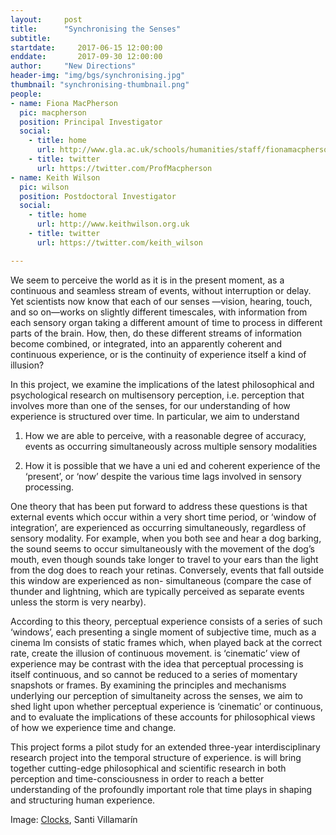 ```yaml
---
layout:     post
title:      "Synchronising the Senses"
subtitle:     
startdate:     2017-06-15 12:00:00
enddate:       2017-09-30 12:00:00
author:     "New Directions"
header-img: "img/bgs/synchronising.jpg"
thumbnail: "synchronising-thumbnail.png"
people:
- name: Fiona MacPherson
  pic: macpherson
  position: Principal Investigator
  social:
    - title: home
      url: http://www.gla.ac.uk/schools/humanities/staff/fionamacpherson/
    - title: twitter
      url: https://twitter.com/ProfMacpherson
- name: Keith Wilson
  pic: wilson
  position: Postdoctoral Investigator
  social:
    - title: home
      url: http://www.keithwilson.org.uk
    - title: twitter
      url: https://twitter.com/keith_wilson

---
```



We seem to perceive the world as it is in the present moment, as a continuous and seamless stream of events, without interruption or delay. Yet scientists now know that each of our senses —vision, hearing, touch, and so on—works on slightly different timescales, with information from each sensory organ taking a different amount of time to process in different parts of the brain. How, then, do these different streams of information become combined, or integrated, into an apparently coherent and continuous experience, or is the continuity of experience itself a kind of illusion?

In this project, we examine the implications of the latest philosophical and psychological research on multisensory perception, i.e. perception that involves more than one of the senses, for our understanding of how experience is structured over time. In particular, we aim to understand

1. How we are able to perceive, with a reasonable degree of accuracy, events as occurring simultaneously across multiple sensory modalities

2. How it is possible that we have a uni ed and coherent experience of the ‘present’, or ‘now’ despite the various time lags involved in sensory processing.

One theory that has been put forward to address these questions is that external events which occur within a very short time period, or ‘window of integration’, are experienced as occurring simultaneously, regardless of sensory modality. For example, when you both see and hear a dog barking, the sound seems to occur simultaneously with the movement of the dog’s mouth, even though sounds take longer to travel to your ears than the light from the dog does to reach your retinas. Conversely, events that fall outside this window are experienced as non- simultaneous (compare the case of thunder and lightning, which are typically perceived as separate events unless the storm is very nearby).

According to this theory, perceptual experience consists of a series of such ‘windows’, each presenting a single moment of subjective time, much as a cinema  lm consists of static frames which, when played back at the correct rate, create the illusion of continuous movement.  is ‘cinematic’ view of experience may be contrast with the idea that perceptual processing is itself continuous, and so cannot be reduced to a series of momentary snapshots or frames. By examining the principles and mechanisms underlying our perception of simultaneity across the senses, we aim to shed light upon whether perceptual experience is ‘cinematic’ or continuous, and to evaluate the implications of these accounts for philosophical views of how we experience time and change.

This project forms a pilot study for an extended three-year interdisciplinary research project into the temporal structure of experience.  is will bring together cutting-edge philosophical and scientific research in both perception and time-consciousness in order to reach a better understanding of the profoundly important role that time plays in shaping and structuring human experience.

<span class="caption text-muted">Image:
<a href="https://www.flickr.com/photos/santinet/9645395694" target="_blank">Clocks</a>, Santi Villamarín</span>
